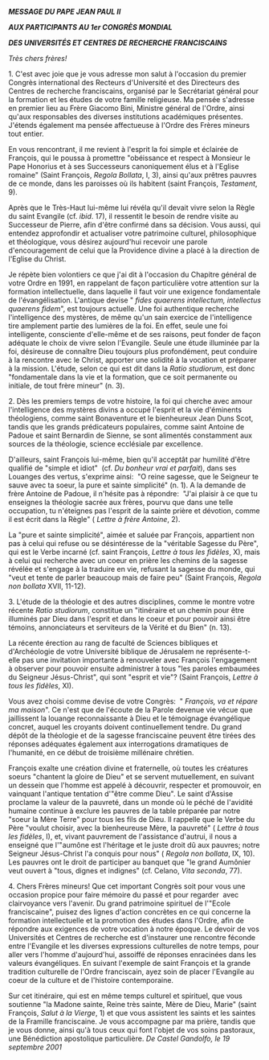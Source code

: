 ***MESSAGE DU PAPE JEAN PAUL II***

***AUX PARTICIPANTS AU 1er CONGRÈS MONDIAL***

***DES UNIVERSITÉS ET CENTRES DE RECHERCHE FRANCISCAINS***

*Très chers frères!*

1. C'est avec joie que je vous adresse mon salut à l'occasion du premier Congrès international des Recteurs d'Université et des Directeurs des Centres de recherche franciscains, organisé par le Secrétariat général pour la formation et les études de votre famille religieuse. Ma pensée s'adresse en premier lieu au Frère Giacomo Bini, Ministre général de l'Ordre, ainsi qu'aux responsables des diverses institutions académiques présentes. J'étends également ma pensée affectueuse à l'Ordre des Frères mineurs tout entier.

En vous rencontrant, il me revient à l'esprit la foi simple et éclairée de François, qui le poussa à promettre "obéissance et respect à Monsieur le Pape Honorius et à ses Successeurs canoniquement élus et à l'Eglise romaine" (Saint François, *Regola Bollata*, I, 3), ainsi qu'aux prêtres pauvres de ce monde, dans les paroisses où ils habitent (saint François, *Testament*, 9).

Après que le Très-Haut lui-même lui révéla qu'il devait vivre selon la Règle du saint Evangile (cf. *ibid*. 17), il ressentit le besoin de rendre visite au Successeur de Pierre, afin d'être confirmé dans sa décision. Vous aussi, qui entendez approfondir et actualiser votre patrimoine culturel, philosophique et théologique, vous désirez aujourd'hui recevoir une parole d'encouragement de celui que la Providence divine a placé à la direction de l'Eglise du Christ.

Je répète bien volontiers ce que j'ai dit à l'occasion du Chapitre général de votre Ordre en 1991, en rappelant de façon particulière votre attention sur la formation intellectuelle, dans laquelle il faut voir une exigence fondamentale de l'évangélisation. L'antique devise " *fides quaerens intellectum, intellectus quaerens fidem*", est toujours actuelle. Une foi authentique recherche l'intelligence des mystères, de même qu'un sain exercice de l'intelligence tire amplement partie des lumières de la foi. En effet, seule une foi intelligente, consciente d'elle-même et de ses raisons, peut fonder de façon adéquate le choix de vivre selon l'Evangile. Seule une étude illuminée par la foi, désireuse de connaître Dieu toujours plus profondément, peut conduire à la rencontre avec le Christ, apporter une solidité à la vocation et préparer à la mission. L'étude, selon ce qui est dit dans la *Ratio studiorum*, est donc "fondamentale dans la vie et la formation, que ce soit permanente ou initiale, de tout frère mineur" (n. 3).

2. Dès les premiers temps de votre histoire, la foi qui cherche avec amour l'intelligence des mystères divins a occupé l'esprit et la vie d'éminents théologiens, comme saint Bonaventure et le bienheureux Jean Duns Scot, tandis que les grands prédicateurs populaires, comme saint Antoine de Padoue et saint Bernardin de Sienne, se sont alimentés constamment aux sources de la théologie, science ecclésiale par excellence.

D'ailleurs, saint François lui-même, bien qu'il acceptât par humilité d'être qualifié de "simple et idiot"  (cf. *Du bonheur vrai et parfait*), dans ses Louanges des vertus, s'exprime ainsi:  "O reine sagesse, que le Seigneur te sauve avec ta soeur, la pure et sainte simplicité" (n. 1). A la demande de frère Antoine de Padoue, il n'hésite pas à répondre:  "J'ai plaisir à ce que tu enseignes la théologie sacrée aux frères, pourvu que dans une telle occupation, tu n'éteignes pas l'esprit de la sainte prière et dévotion, comme il est écrit dans la Règle" ( *Lettre à frère Antoine*, 2).

La "pure et sainte simplicité", aimée et saluée par François, appartient non pas à celui qui refuse ou se désintéresse de la "véritable Sagesse du Père", qui est le Verbe incarné (cf. saint François, *Lettre à tous les fidèles*, X), mais à celui qui recherche avec un coeur en prière les chemins de la sagesse révélée et s'engage à la traduire en vie, refusant la sagesse du monde, qui "veut et tente de parler beaucoup mais de faire peu" (Saint François, *Regola non bollata* XVII, 11-12).

3. L'étude de la théologie et des autres disciplines, comme le montre votre récente *Ratio studiorum*, constitue un "itinéraire et un chemin pour être illuminés par Dieu dans l'esprit et dans le coeur et pour pouvoir ainsi être témoins, annonciateurs et serviteurs de la Vérité et du Bien" (n. 13).

La récente érection au rang de faculté de Sciences bibliques et d'Archéologie de votre Université biblique de Jérusalem ne représente-t-elle pas une invitation importante à renouveler avec François l'engagement à observer pour pouvoir ensuite administrer à tous "les paroles embaumées du Seigneur Jésus-Christ", qui sont "esprit et vie"? (Saint François, *Lettre à tous les fidèles*, XI).

Vous avez choisi comme devise de votre Congrès:  " *François, va et répare ma maison*". Ce n'est que de l'écoute de la Parole devenue vie vécue que jaillissent la louange reconnaissante à Dieu et le témoignage évangélique concret, auquel les croyants doivent continuellement tendre. Du grand dépôt de la théologie et de la sagesse franciscaine peuvent être tirées des réponses adéquates également aux interrogations dramatiques de l'humanité, en ce début de troisième millénaire chrétien.

François exalte une création divine et fraternelle, où toutes les créatures soeurs "chantent la gloire de Dieu" et se servent mutuellement, en suivant un dessein que l'homme est appelé à découvrir, respecter et promouvoir, en vainquant l'antique tentation d'"être comme Dieu". Le saint d'Assise proclame la valeur de la pauvreté, dans un monde où le péché de l'avidité humaine continue à exclure les pauvres de la table préparée par notre "soeur la Mère Terre" pour tous les fils de Dieu. Il rappelle que le Verbe du Père "voulut choisir, avec la bienheureuse Mère, la pauvreté" ( *Lettre à tous les fidèles*, I), et, vivant pauvrement de l'assistance d'autrui, il nous a enseigné que l'"aumône est l'héritage et le juste droit dû aux pauvres; notre Seigneur Jésus-Christ l'a conquis pour nous" ( *Regola non bollata*, IX, 10). Les pauvres ont le droit de participer au banquet que "le grand Aumônier veut ouvert à "tous, dignes et indignes" (cf. Celano, *Vita seconda*, 77).

4. Chers Frères mineurs! Que cet important Congrès soit pour vous une occasion propice pour faire mémoire du passé et pour regarder  avec clairvoyance vers l'avenir. Du grand patrimoine spirituel de l'"Ecole franciscaine", puisez des lignes d'action concrètes en ce qui concerne la formation intellectuelle et la promotion des études dans l'Ordre, afin de répondre aux exigences de votre vocation à notre époque. Le devoir de vos Universités et Centres de recherche est d'instaurer une rencontre féconde entre l'Evangile et les diverses expressions culturelles de notre temps, pour aller vers l'homme d'aujourd'hui, assoiffé de réponses enracinées dans les valeurs évangéliques. En suivant l'exemple de saint François et la grande tradition culturelle de l'Ordre franciscain, ayez soin de placer l'Evangile au coeur de la culture et de l'histoire contemporaine.

Sur cet itinéraire, qui est en même temps culturel et spirituel, que vous soutienne "la Madone sainte, Reine très sainte, Mère de Dieu, Marie" (saint François, *Salut à la Vierge*, 1) et que vous assistent les saints et les saintes de la Framille franciscaine. Je vous accompagne par ma prière, tandis que je vous donne, ainsi qu'à tous ceux qui font l'objet de vos soins pastoraux, une Bénédiction apostolique particulière. *De Castel Gandolfo, le 19 septembre 2001*